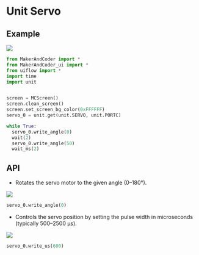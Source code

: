 # Unit Servo

## Example

<img class="blockly_svg" src="https://makerandcoder.com/MCLab/blockly/units/servo/ex.svg">

```python
from MakerAndCoder import *
from MakerAndCoder_ui import *
from uiflow import *
import time
import unit


screen = MCScreen()
screen.clean_screen()
screen.set_screen_bg_color(0xFFFFFF)
servo_0 = unit.get(unit.SERVO, unit.PORTC)

while True:
  servo_0.write_angle(0)
  wait(2)
  servo_0.write_angle(50)
  wait_ms(2)
```

## API

- Rotates the servo motor to the given angle (0–180°).

<img class="blockly_svg" src="https://makerandcoder.com/MCLab/blockly/units/servo/1.svg">

```python
servo_0.write_angle(0)
```

- Controls the servo position by setting the pulse width in microseconds (typically 500–2500 µs).
<img class="blockly_svg" src="https://makerandcoder.com/MCLab/blockly/units/servo/2.svg">

```python
servo_0.write_us(600)
```
